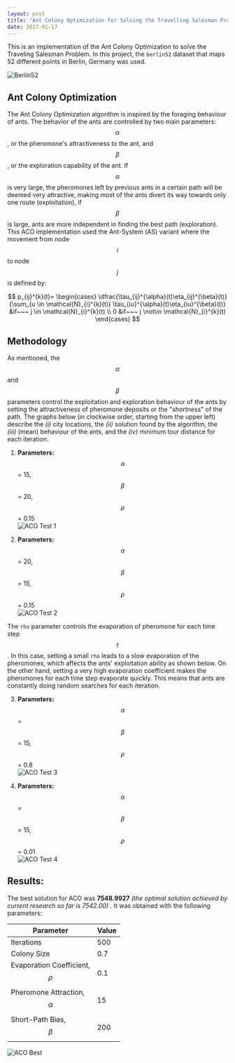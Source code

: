 ```yaml
---
layout: post
title: "Ant Colony Optimization for Solving the Travelling Salesman Problem"
date: 2017-01-17
---
```


This is an implementation of the Ant Colony Optimization to solve the Traveling Salesman Problem. 
In this project, the `berlin52` dataset that maps 52 different points in Berlin, Germany was used.

![Berlin52](http://i.imgur.com/tqkRm4dl.png)

## Ant Colony Optimization  
The Ant Colony Optimization algorithm is inspired by the foraging behaviour of ants. The behavior of the ants are controlled by two 
main parameters: $$\alpha$$, or the pheromone's attractiveness to the ant, and $$\beta$$, or the exploration capability of the ant. 
If $$\alpha$$ is very large, the pheromones left by previous ants in a certain path will be deemed very attractive, making most 
of the ants divert its way towards only one route (exploitation), if $$\beta$$ is large, ants are more independent in finding the best path (exploration). This ACO implementation used the Ant-System (AS) variant where the movement from 
node $$i$$ to node $$j$$ is defined by:

$$ 
p_{ij}^{k}(t)=  \begin{cases} 
      \dfrac{\tau_{ij}^{\alpha}(t)\eta_{ij}^{\beta}(t)}{\sum_{u \in \mathcal{N}_{i}^{k}(t)} \tau_{iu}^{\alpha}(t)\eta_{iu}^{\beta}(t)} &if~~~ j \in \mathcal{N}_{i}^{k}(t) \\
      0 &if~~~ j \not\in \mathcal{N}_{i}^{k}(t)
   \end{cases}
$$


## Methodology  
As mentioned, the $$\alpha$$ and $$\beta$$ parameters control the exploitation and exploration behaviour of the ants by setting the 
attractiveness of pheromone deposits or the "shortness" of the path. The graphs below (in clockwise order, starting from the upper left) 
describe the _(i)_ city locations, the _(ii)_ solution found by the algorithm, the _(iii)_ (mean) behaviour of the ants, and the 
_(iv)_ minimum tour distance for each iteration.  

1. __Parameters:__ $$\alpha$$ = 15, $$\beta$$ = 20, $$\rho$$ = 0.15    
![ACO Test 1](http://i.imgur.com/lVuDTDkl.png)  

2. __Parameters:__ $$\alpha$$ = 20, $$\beta$$ = 15, $$\rho$$ = 0.15    
![ACO Test 2](http://i.imgur.com/SnW6hVll.png)  

The `rho` parameter controls the evaporation of pheromone for each time step $$t$$. In this case, setting a small `rho`
leads to a slow evaporation of the pheromones, which affects the ants' exploitation ability as shown below. On the other hand, 
setting a very high evaporation coefficient makes the pheromones for each time step evaporate quickly. This means that ants are 
constantly doing random searches for each iteration.  

3. __Parameters:__ $$\alpha$$ = $$\beta$$ = 15, $$\rho$$ = 0.8         
![ACO Test 3](http://i.imgur.com/1mqQCyrl.png)  

4. __Parameters:__ $$\alpha$$ = $$\beta$$ = 15, $$\rho$$ = 0.01       
![ACO Test 4](http://i.imgur.com/ISCpfpkl.png)  

## Results:  
The best solution for ACO was __7548.9927__ _(the optimal solution achieved by current research so far is 7542.00)_ . It was obtained with the following parameters: 

| Parameter               | Value |
|-------------------------|-------|
| Iterations              | 500   |
| Colony Size             | 0.7   |
| Evaporation Coefficient, $$\rho$$ | 0.1   |
| Pheromone Attraction, $$\alpha$$    | 15    |
| Short-Path Bias, $$\beta$$         | 200   | 

![ACO Best](http://i.imgur.com/neFD3JDl.png)